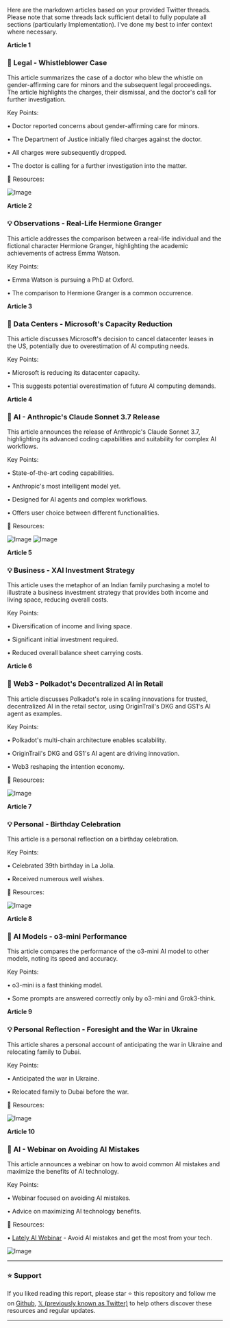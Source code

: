 Here are the markdown articles based on your provided Twitter threads.  Please note that some threads lack sufficient detail to fully populate all sections (particularly Implementation).  I've done my best to infer context where necessary.


**Article 1**

### 🤖 Legal - Whistleblower Case

This article summarizes the case of a doctor who blew the whistle on gender-affirming care for minors and the subsequent legal proceedings.  The article highlights the charges, their dismissal, and the doctor's call for further investigation.

Key Points:

• Doctor reported concerns about gender-affirming care for minors.

•  The Department of Justice initially filed charges against the doctor.

• All charges were subsequently dropped.

• The doctor is calling for a further investigation into the matter.


🔗 Resources:

![Image](https://pbs.twimg.com/amplify_video_thumb/1894030738229522432/img/I0UdHUvDbqJ8Ia7J.jpg)


**Article 2**

### 💡  Observations - Real-Life Hermione Granger

This article addresses the comparison between a real-life individual and the fictional character Hermione Granger, highlighting the academic achievements of actress Emma Watson.

Key Points:

• Emma Watson is pursuing a PhD at Oxford.

•  The comparison to Hermione Granger is a common occurrence.


**Article 3**

### 🤖 Data Centers - Microsoft's Capacity Reduction

This article discusses Microsoft's decision to cancel datacenter leases in the US, potentially due to overestimation of AI computing needs.

Key Points:

• Microsoft is reducing its datacenter capacity.

• This suggests potential overestimation of future AI computing demands.


**Article 4**

### 🚀 AI - Anthropic's Claude Sonnet 3.7 Release

This article announces the release of Anthropic's Claude Sonnet 3.7, highlighting its advanced coding capabilities and suitability for complex AI workflows.

Key Points:

• State-of-the-art coding capabilities.

•  Anthropic's most intelligent model yet.

• Designed for AI agents and complex workflows.

• Offers user choice between different functionalities.


🔗 Resources:

![Image](https://pbs.twimg.com/media/GkjN5ZyW0AAQBRS?format=png&name=900x900)
![Image](https://pbs.twimg.com/media/GkjN6ULW4AAgIeM?format=png&name=small)


**Article 5**

### 💡 Business - XAI Investment Strategy

This article uses the metaphor of an Indian family purchasing a motel to illustrate a business investment strategy that provides both income and living space, reducing overall costs.

Key Points:

• Diversification of income and living space.

• Significant initial investment required.

• Reduced overall balance sheet carrying costs.


**Article 6**

### 🚀 Web3 - Polkadot's Decentralized AI in Retail

This article discusses Polkadot's role in scaling innovations for trusted, decentralized AI in the retail sector, using OriginTrail's DKG and GS1's AI agent as examples.

Key Points:

• Polkadot's multi-chain architecture enables scalability.

•  OriginTrail's DKG and GS1's AI agent are driving innovation.

• Web3 reshaping the intention economy.


🔗 Resources:

![Image](https://pbs.twimg.com/amplify_video_thumb/1892963886002814977/img/LXPBID-wyl7Zu--t.jpg)


**Article 7**

### 💡 Personal - Birthday Celebration

This article is a personal reflection on a birthday celebration.

Key Points:

• Celebrated 39th birthday in La Jolla.

• Received numerous well wishes.


🔗 Resources:

![Image](https://pbs.twimg.com/media/GkjyJT-bIAAmfyj?format=jpg&name=small)


**Article 8**

### 🤖 AI Models - o3-mini Performance

This article compares the performance of the o3-mini AI model to other models, noting its speed and accuracy.

Key Points:

• o3-mini is a fast thinking model.

•  Some prompts are answered correctly only by o3-mini and Grok3-think.


**Article 9**

### 💡 Personal Reflection -  Foresight and the War in Ukraine

This article shares a personal account of anticipating the war in Ukraine and relocating family to Dubai.

Key Points:

• Anticipated the war in Ukraine.

•  Relocated family to Dubai before the war.


🔗 Resources:

![Image](https://pbs.twimg.com/media/GkhFo_LXcAAxgJC?format=jpg&name=small)



**Article 10**

### 🚀 AI -  Webinar on Avoiding AI Mistakes

This article announces a webinar on how to avoid common AI mistakes and maximize the benefits of AI technology.

Key Points:

• Webinar focused on avoiding AI mistakes.

•  Advice on maximizing AI technology benefits.


🔗 Resources:

• [Lately AI Webinar](https://bit.ly/3ZkGUJG) -  Avoid AI mistakes and get the most from your tech.

![Image](https://pbs.twimg.com/media/GkjYvxXWoAAkB_g?format=jpg&name=small)


---

### ⭐️ Support

If you liked reading this report, please star ⭐️ this repository and follow me on [Github](https://github.com/Drix10), [𝕏 (previously known as Twitter)](https://x.com/DRIX_10_) to help others discover these resources and regular updates.

---